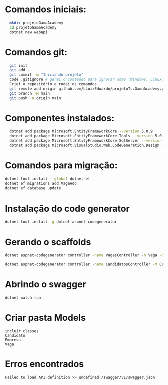 # Comandos iniciais:
``` bash
  mkdir projetoGamaAcademy
  cd projetoGamaAcademy
  dotnet new webapi
```

# Comandos git:
``` bash
  git init
  git add .
  git commit -m "Iniciando projeto"
  code .gitignore # gerei o conteúdo para ignorar como (Windows, Linux, Mac, DotnetCore, VisualStudioCore) no link: https://www.toptal.com/developers/gitignore
  Criei o repositório e rodei os comandos
  git remote add origin github.com/LLuizEduardo/projetoTccGamaAcademy.git
  git branch -M main
  git push -u origin main
```

# Componentes instalados:
``` bash
  dotnet add package Microsoft.EntityFrameworkCore --version 5.0.9
  dotnet add package Microsoft.EntityFrameworkCore.Tools --version 5.0.9
  dotnet add package Microsoft.EntityFrameworkCore.SqlServer --version 5.0.9
  dotnet add package Microsoft.VisualStudio.Web.CodeGeneration.Design --version 5.0.2
```

# Comandos para migração:
``` bash
dotnet tool install --global dotnet-ef
dotnet ef migrations add VagaAdd
dotnet ef database update
```

# Instalação do code generator
``` bash
dotnet tool install -g dotnet-aspnet-codegenerator
```

# Gerando o scaffolds
``` bash
dotnet aspnet-codegenerator controller -name VagasController -m Vaga -dc DbContexto --relativeFolderPathControllers

dotnet aspnet-codegenerator controller -name CandidatosController -m Candidato -dc DbContexto--relativeFolderPath Controllers

```
# Abrindo o swagger
``` bash
dotnet watch run
```

# Criar pasta Models
```
incluir classes
Candidato
Empresa
Vaga
```

# Erros encontrados
```
Failed to load API definition >> undefined /swagger/v1/swagger.json
```

